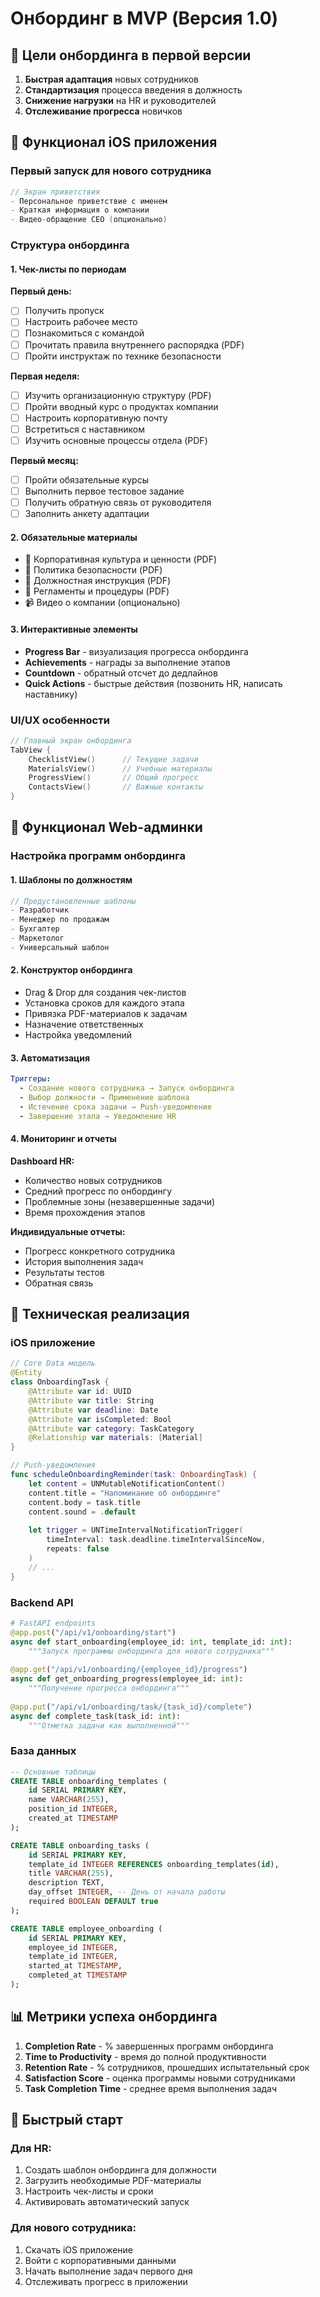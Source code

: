 # Онбординг в MVP (Версия 1.0)

## 🎯 Цели онбординга в первой версии

1. **Быстрая адаптация** новых сотрудников
2. **Стандартизация** процесса введения в должность
3. **Снижение нагрузки** на HR и руководителей
4. **Отслеживание прогресса** новичков

## 📱 Функционал iOS приложения

### Первый запуск для нового сотрудника

```swift
// Экран приветствия
- Персональное приветствие с именем
- Краткая информация о компании
- Видео-обращение CEO (опционально)
```

### Структура онбординга

#### 1. **Чек-листы по периодам**

**Первый день:**
- [ ] Получить пропуск
- [ ] Настроить рабочее место
- [ ] Познакомиться с командой
- [ ] Прочитать правила внутреннего распорядка (PDF)
- [ ] Пройти инструктаж по технике безопасности

**Первая неделя:**
- [ ] Изучить организационную структуру (PDF)
- [ ] Пройти вводный курс о продуктах компании
- [ ] Настроить корпоративную почту
- [ ] Встретиться с наставником
- [ ] Изучить основные процессы отдела (PDF)

**Первый месяц:**
- [ ] Пройти обязательные курсы
- [ ] Выполнить первое тестовое задание
- [ ] Получить обратную связь от руководителя
- [ ] Заполнить анкету адаптации

#### 2. **Обязательные материалы**

- 📄 Корпоративная культура и ценности (PDF)
- 📄 Политика безопасности (PDF)
- 📄 Должностная инструкция (PDF)
- 📄 Регламенты и процедуры (PDF)
- 📹 Видео о компании (опционально)

#### 3. **Интерактивные элементы**

- **Progress Bar** - визуализация прогресса онбординга
- **Achievements** - награды за выполнение этапов
- **Countdown** - обратный отсчет до дедлайнов
- **Quick Actions** - быстрые действия (позвонить HR, написать наставнику)

### UI/UX особенности

```swift
// Главный экран онбординга
TabView {
    ChecklistView()      // Текущие задачи
    MaterialsView()      // Учебные материалы
    ProgressView()       // Общий прогресс
    ContactsView()       // Важные контакты
}
```

## 💼 Функционал Web-админки

### Настройка программ онбординга

#### 1. **Шаблоны по должностям**

```javascript
// Предустановленные шаблоны
- Разработчик
- Менеджер по продажам
- Бухгалтер
- Маркетолог
- Универсальный шаблон
```

#### 2. **Конструктор онбординга**

- Drag & Drop для создания чек-листов
- Установка сроков для каждого этапа
- Привязка PDF-материалов к задачам
- Назначение ответственных
- Настройка уведомлений

#### 3. **Автоматизация**

```yaml
Триггеры:
  - Создание нового сотрудника → Запуск онбординга
  - Выбор должности → Применение шаблона
  - Истечение срока задачи → Push-уведомление
  - Завершение этапа → Уведомление HR
```

#### 4. **Мониторинг и отчеты**

**Dashboard HR:**
- Количество новых сотрудников
- Средний прогресс по онбордингу
- Проблемные зоны (незавершенные задачи)
- Время прохождения этапов

**Индивидуальные отчеты:**
- Прогресс конкретного сотрудника
- История выполнения задач
- Результаты тестов
- Обратная связь

## 🔧 Техническая реализация

### iOS приложение

```swift
// Core Data модель
@Entity
class OnboardingTask {
    @Attribute var id: UUID
    @Attribute var title: String
    @Attribute var deadline: Date
    @Attribute var isCompleted: Bool
    @Attribute var category: TaskCategory
    @Relationship var materials: [Material]
}

// Push-уведомления
func scheduleOnboardingReminder(task: OnboardingTask) {
    let content = UNMutableNotificationContent()
    content.title = "Напоминание об онбординге"
    content.body = task.title
    content.sound = .default
    
    let trigger = UNTimeIntervalNotificationTrigger(
        timeInterval: task.deadline.timeIntervalSinceNow,
        repeats: false
    )
    // ...
}
```

### Backend API

```python
# FastAPI endpoints
@app.post("/api/v1/onboarding/start")
async def start_onboarding(employee_id: int, template_id: int):
    """Запуск программы онбординга для нового сотрудника"""
    
@app.get("/api/v1/onboarding/{employee_id}/progress")
async def get_onboarding_progress(employee_id: int):
    """Получение прогресса онбординга"""
    
@app.put("/api/v1/onboarding/task/{task_id}/complete")
async def complete_task(task_id: int):
    """Отметка задачи как выполненной"""
```

### База данных

```sql
-- Основные таблицы
CREATE TABLE onboarding_templates (
    id SERIAL PRIMARY KEY,
    name VARCHAR(255),
    position_id INTEGER,
    created_at TIMESTAMP
);

CREATE TABLE onboarding_tasks (
    id SERIAL PRIMARY KEY,
    template_id INTEGER REFERENCES onboarding_templates(id),
    title VARCHAR(255),
    description TEXT,
    day_offset INTEGER, -- День от начала работы
    required BOOLEAN DEFAULT true
);

CREATE TABLE employee_onboarding (
    id SERIAL PRIMARY KEY,
    employee_id INTEGER,
    template_id INTEGER,
    started_at TIMESTAMP,
    completed_at TIMESTAMP
);
```

## 📊 Метрики успеха онбординга

1. **Completion Rate** - % завершенных программ онбординга
2. **Time to Productivity** - время до полной продуктивности
3. **Retention Rate** - % сотрудников, прошедших испытательный срок
4. **Satisfaction Score** - оценка программы новыми сотрудниками
5. **Task Completion Time** - среднее время выполнения задач

## 🚀 Быстрый старт

### Для HR:
1. Создать шаблон онбординга для должности
2. Загрузить необходимые PDF-материалы
3. Настроить чек-листы и сроки
4. Активировать автоматический запуск

### Для нового сотрудника:
1. Скачать iOS приложение
2. Войти с корпоративными данными
3. Начать выполнение задач первого дня
4. Отслеживать прогресс в приложении 